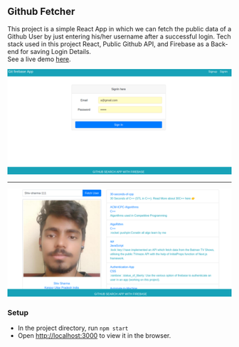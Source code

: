 ## Github Fetcher
This project is a simple React App in which we can fetch the public data of a Github User by just entering his/her username after a successful login. Tech stack used in this project React, Public Github API, and Firebase as a Back-end for saving Login Details. <br>
See a live demo [here]().

![Login](https://github.com/Shiv-sharma-111/Github-fetcher/blob/master/Images/Login-and-SignUp.png)

-----------------------------------------------------------------------------------------------------

![Login](https://github.com/Shiv-sharma-111/Github-fetcher/blob/master/Images/Main-Data.png)

### Setup
* In the project directory, run ```npm start```
* Open [http://localhost:3000](https://localhost:300) to view it in the browser.
